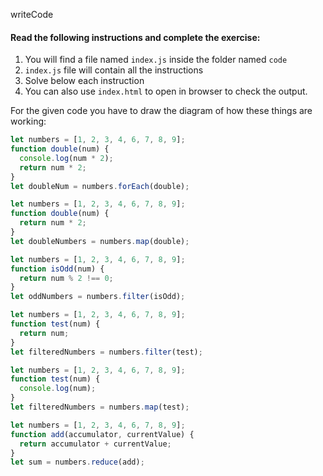 writeCode

#### Read the following instructions and complete the exercise:

1. You will find a file named `index.js` inside the folder named `code`
2. `index.js` file will contain all the instructions
3. Solve below each instruction
4. You can also use `index.html` to open in browser to check the output.

For the given code you have to draw the diagram of how these things are working:

```js
let numbers = [1, 2, 3, 4, 6, 7, 8, 9];
function double(num) {
  console.log(num * 2);
  return num * 2;
}
let doubleNum = numbers.forEach(double);
```

```js
let numbers = [1, 2, 3, 4, 6, 7, 8, 9];
function double(num) {
  return num * 2;
}
let doubleNumbers = numbers.map(double);
```

```js
let numbers = [1, 2, 3, 4, 6, 7, 8, 9];
function isOdd(num) {
  return num % 2 !== 0;
}
let oddNumbers = numbers.filter(isOdd);
```

```js
let numbers = [1, 2, 3, 4, 6, 7, 8, 9];
function test(num) {
  return num;
}
let filteredNumbers = numbers.filter(test);
```

```js
let numbers = [1, 2, 3, 4, 6, 7, 8, 9];
function test(num) {
  console.log(num);
}
let filteredNumbers = numbers.map(test);
```

```js
let numbers = [1, 2, 3, 4, 6, 7, 8, 9];
function add(accumulator, currentValue) {
  return accumulator + currentValue;
}
let sum = numbers.reduce(add);
```
